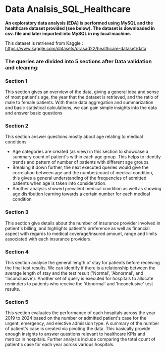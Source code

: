 # Data Analsis_SQL_Healthcare

**An exploratory data analysis (EDA) is performed using MySQL and the healthcare dataset provided (see below). The dataset is downloaded in csv. file and later imported into MySQL in my local machine.**

This dataset is retrieved from Kaggle : https://www.kaggle.com/datasets/prasad22/healthcare-dataset/data

### **The queries are divided into 5 sections after Data validation and cleaning:**
### Section 1
This section gives an overview of the data, giving a general idea and sense of most patient's age, the year that the dataset is retrieved, and the ratio of male to female patients. With these data aggregation and summarization and basic statistical calculations, we can gain simple insights into the data and answer basic questions

### Section 2 
This section answer questions mostly about age relating to medical conditions 
  - Age categories are created (as view) in this section to showcase a summary count of patient's within each age group. This helps to identify trends and pattern of number of patients with different age groups.
  - Breaking it down further, the next executed queries would give the correlation between age and the number/count of medical condition, this gives a general understanding of the frequencies of admitted patients when age is taken into consideration.
  -  Another analysis showed prevalent medical condition as well as showing age disribution learning towards a certain number for each medical condition

### Section 3
This section give details about the number of insurance provider involved in patient's billing, and highlights patient's preference as well as financial aspect with regards to medical coverage/insured amount, range and limits associated with each insurance providers. 

### Section 4
This section analyse the general length of stay for patients before receiving the final test results. We can identify if there is a relationship between the average length of stay and the test result ('Normal', 'Abnormal', and 'Inconclusive'). Another set of query is executed for hospitals to allocate reminders to patients who receive the 'Abnormal' and 'Inconclusive' test results.

### Section 5
This section evaluates the performance of each hospitals across the year 2019 to 2024 based on the number or admitted patient's case for the urgent, emergency, and elective admission type. A summary of the number of patient's case is created via pivoting the data. This basically provide enough insights to answer questions relevant to healthcare KPIs and metrics in hospitals. Further analysis include comparing the total count of patient's case for each year across various hospitals. 




<!---
Esther-RP86/Esther-RP86 is a ✨ special ✨ repository because its `README.md` (this file) appears on your GitHub profile.
You can click the Preview link to take a look at your changes.
--->
